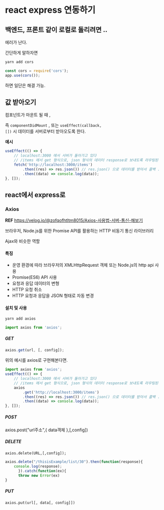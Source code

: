 # react express 연동하기

## 백엔드, 프론트 같이 로컬로 돌리려면 ..

에러가 난다.

간단하게 말하자면

```sh
yarn add cors
```

```js
const cors = require('cors');
app.use(cors());
```

하면 일단은 해결 가능.

## 값 받아오기

컴포넌트가 마운트 될 때 ,

즉 <code>componentDidMount</code> , 또는 <code>useEffect(callback, [])</code> 시 데이터를 서버로부터 받아오도록 한다.

**예시**

```js
useEffect(() => {
	// localhost:3000 에서 서버가 돌아가고 있다
	// /items 에서 get 형식으로, json 형식의 데이터 response로 보내도록 라우팅된 상태
	fetch('http://localhost:3000/items')
		.then((res) => res.json()) // res.json() 으로 데이터를 받아서 콜백 ..
		.then((data) => console.log(data));
}, []);
```

## react에서 express로

### Axios

**REF** https://velog.io/@zofqofhtltm8015/Axios-사용법-서버-통신-해보기

브라우저, Node.js를 위한 Promise API를 활용하는 HTTP 비동기 통신 라이브러리

Ajax와 비슷한 역할

#### 특징

- 운영 환경에 따라 브라우저의 XMLHttpRequest 객체 또는 Node.js의 http api 사용
- Promise(ES6) API 사용
- 요청과 응답 데이터의 변형
- HTTP 요청 취소
- HTTP 요청과 응답을 JSON 형태로 자동 변경

#### 설치 및 사용

```sh
yarn add axios
```

```js
import axios from 'axios';
```

##### GET

```js
axios.get(url, [, config]);
```

위의 예시를 axios로 구현해본다면.

```js
import axios from 'axios';
useEffect(() => {
	// localhost:3000 에서 서버가 돌아가고 있다
	// /items 에서 get 형식으로, json 형식의 데이터 response로 보내도록 라우팅된 상태
	axios
		.get('http://localhost:3000/items')
		.then((res) => res.json()) // res.json() 으로 데이터를 받아서 콜백 ..
		.then((data) => console.log(data));
}, []);
```

##### POST

axios.post("url주소",{
data객체
},[,config])

##### DELETE

    axios.delete(URL,[,config]);

```js
axios.delete("/thisisExample/list/30").then(function(response){
    console.log(response);
      }).catch(function(ex){
      throw new Error(ex)
}
```

##### PUT

    axios.put(url[, data[, config]])
